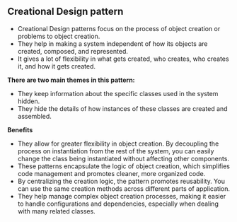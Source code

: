 ## Creational Design pattern
- Creational Design patterns focus on the process of object creation or problems to object creation.
- They help in making a system independent of how its objects are created, composed, and represented.
- It gives a lot of flexibility in what gets created, who creates, who creates it, and how it gets created.

**There are two main themes in this pattern:**
- They keep information about the specific classes used in the system hidden.
- They hide the details of how instances of these classes are created and assembled.

**Benefits**
- They allow for greater flexibility in object creation. By decoupling the process on instantiation from the rest of the system,
  you can easily change the class being instantiated without affecting other components.
- These patterns encapsulate the logic of object creation, which simplifies code management and promotes cleaner, more organized code.
- By centralizing the creation logic, the pattern promotes reusability. You can use the same creation methods across different parts of application.
- They help manage complex object creation processes, making it easier to handle configurations and dependencies, especially when dealing with many related classes.
